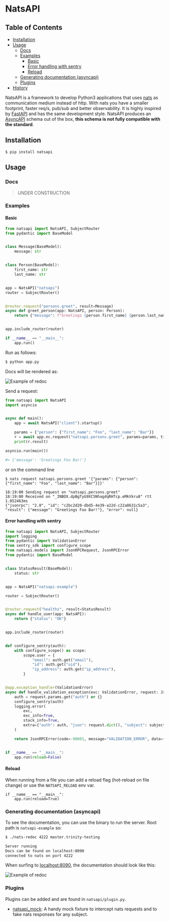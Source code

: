 # NatsAPI

## Table of Contents

<!-- vim-markdown-toc GitLab -->

* [Installation](#installation)
* [Usage](#usage)
    * [Docs](#docs)
    * [Examples](#examples)
        * [Basic](#basic)
        * [Error handling with sentry](#error-handling-with-sentry)
        * [Reload](#reload)
    * [Generating documentation (asyncapi)](#generating-documentation-asyncapi)
    * [Plugins](#plugins)
* [History](#history)

<!-- vim-markdown-toc -->

NatsAPI is a framework to develop Python3 applications that uses [nats](https://nats.io) as communication medium instead of http. With nats you have a smaller footprint, faster req/s, pub/sub and better observability.
It is highly inspired by [FastAPI](https://github.com/tiangolo/fastapi) and has the same development style. NatsAPI produces an [AsyncAPI](https://www.asyncapi.com/) schema out of the box, **this schema is not fully compatible with the standard**.

## Installation

```
$ pip install natsapi
```

## Usage

### Docs

> UNDER CONSTRUCTION

### Examples

#### Basic

```python
from natsapi import NatsAPI, SubjectRouter
from pydantic import BaseModel


class Message(BaseModel):
    message: str


class Person(BaseModel):
    first_name: str
    last_name: str


app = NatsAPI("natsapi")
router = SubjectRouter()


@router.request("persons.greet", result=Message)
async def greet_person(app: NatsAPI, person: Person):
    return {"message": f"Greetings {person.first_name} {person.last_name}!"}


app.include_router(router)

if __name__ == "__main__":
    app.run()
```

Run as follows:

```bash
$ python app.py
```

Docs will be rendered as:

![Example of redoc](./doc/minimal.png)

Send a request:

```python
from natsapi import NatsAPI
import asyncio


async def main():
    app = await NatsAPI("client").startup()

    params = {"person": {"first_name": "Foo", "last_name": "Bar"}}
    r = await app.nc.request("natsapi.persons.greet", params=params, timeout=5)
    print(r.result)

asyncio.run(main())

#> {'message': 'Greetings Foo Bar!'}
```

or on the command line

```shell
$ nats request natsapi.persons.greet '{"params": {"person": {"first_name": "Foo", "last_name": "Bar"}}}'                                                                                                    

18:19:00 Sending request on "natsapi.persons.greet"
18:19:00 Received on "_INBOX.dpBgTyG9XC5NhagdqRHTcp.eMkVkru8" rtt 1.052463ms
{"jsonrpc": "2.0", "id": "c2bc2d20-dbd5-4e39-a22d-c22a8631c5a3", "result": {"message": "Greetings Foo Bar!"}, "error": null}
```

#### Error handling with sentry


```python
from natsapi import NatsAPI, SubjectRouter
import logging
from pydantic import ValidationError
from sentry_sdk import configure_scope
from natsapi.models import JsonRPCRequest, JsonRPCError
from pydantic import BaseModel


class StatusResult(BaseModel):
    status: str


app = NatsAPI("natsapi-example")

router = SubjectRouter()


@router.request("healthz", result=StatusResult)
async def handle_user(app: NatsAPI):
    return {"status": "OK"}


app.include_router(router)


def configure_sentry(auth):
    with configure_scope() as scope:
        scope.user = {
            "email": auth.get("email"),
            "id": auth.get("uid"),
            "ip_address": auth.get("ip_address"),
        }


@app.exception_handler(ValidationError)
async def handle_validation_exception(exc: ValidationError, request: JsonRPCRequest, subject: str) -> JsonRPCError:
    auth = request.params.get("auth") or {}
    configure_sentry(auth)
    logging.error(
        exc,
        exc_info=True,
        stack_info=True,
        extra={"auth": auth, "json": request.dict(), "subject": subject, "NATS": True, "code": -32003},
    )

    return JsonRPCError(code=-90001, message="VALIDATION_ERROR", data={"error_str": str(exc)})


if __name__ == "__main__":
    app.run(reload=False)
```

#### Reload

When running from a file you can add a reload flag (hot-reload on file change) or use the `NATSAPI_RELOAD` env var.

```
if __name__ == "__main__":
    app.run(reload=True)
```

### Generating documentation (asyncapi)

To see the documentation, you can use the binary to run the server. Root path is `natsapi-example` so:

```bash
$ ./nats-redoc 4222 master.trinity-testing

Server running
Docs can be found on localhost:8090
connected to nats on port 4222
```

When surfing to [localhost:8090](http://127.0.0.1:8090), the documentation should look like this:

![Example of redoc](./doc/readme-example-redoc.png)

### Plugins

Plugins can be added and are found in `natsapi/plugin.py`.

- [natsapi_mock](./natsapi/plugin.py): A handy mock fixture to intercept nats requests and to fake nats responses for any subject.
